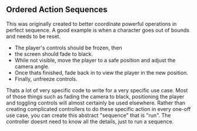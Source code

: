 ## Ordered Action Sequences

This was originally created to better coordinate powerful operations in perfect sequence. A good example is when a character goes out of bounds and needs to be reset. 

- The player's controls should be frozen, then 
- the screen should fade to black.
- While not visible, move the player to a safe position and adjust the camera angle.
- Once thats finished, fade back in to view the player in the new position.
- Finally, unfreeze controls.

Thats a lot of very specific code to write for a very specific use case. Most of those things such as fading the camera to black, positioning the player and toggling controls will almost certainly be used elsewhere. 
Rather than creating complicated controllers to do these specific action in every one-off use case, you can create this abstract "sequence" that is "run". The controller doesnt need to know all the details, just to run a sequence.
